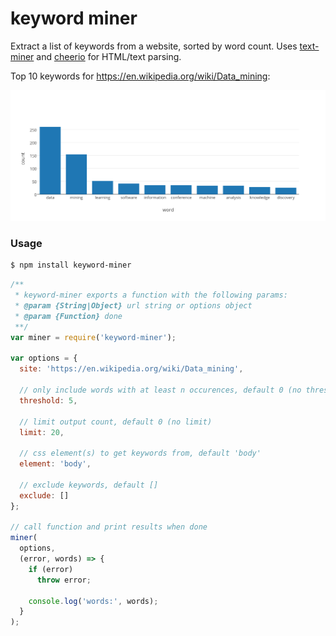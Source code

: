 # keyword miner

Extract a list of keywords from a website, sorted by word count. Uses [text-miner](https://github.com/Planeshifter/text-miner) and [cheerio](https://github.com/cheeriojs/cheerio) for HTML/text parsing.

Top 10 keywords for https://en.wikipedia.org/wiki/Data_mining:

![Example data](plot.png)

### Usage

```bash
$ npm install keyword-miner
```

```javascript
/**
 * keyword-miner exports a function with the following params:
 * @param {String|Object} url string or options object
 * @param {Function} done
 **/
var miner = require('keyword-miner');

var options = {
  site: 'https://en.wikipedia.org/wiki/Data_mining',

  // only include words with at least n occurences, default 0 (no threshold)
  threshold: 5,

  // limit output count, default 0 (no limit)
  limit: 20,

  // css element(s) to get keywords from, default 'body'
  element: 'body',

  // exclude keywords, default []
  exclude: []
};

// call function and print results when done
miner(
  options,
  (error, words) => {
    if (error)
      throw error;

    console.log('words:', words);
  }
);
```
